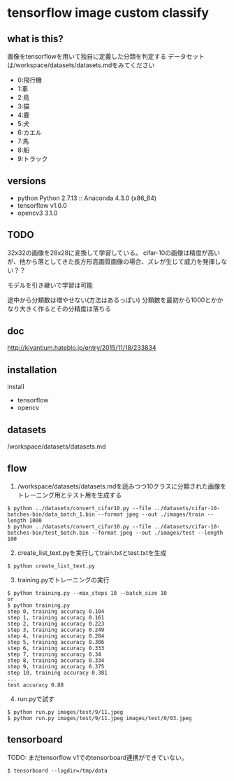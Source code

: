 # tensorflow image custom classify

## what is this?

画像をtensorflowを用いて独自に定義した分類を判定する
データセットは/workspace/datasets/datasets.mdをみてください

- 0:飛行機
- 1:車
- 2:鳥
- 3:猫
- 4:鹿
- 5:犬
- 6:カエル
- 7:馬
- 8:船
- 9:トラック

## versions

- python      Python 2.7.13 :: Anaconda 4.3.0 (x86_64)
- tensorflow  v1.0.0
- opencv3     3.1.0

## TODO

32x32の画像を28x28に変換して学習している。
cifar-10の画像は精度が高いが、他から落としてきた長方形高画質画像の場合、ズレが生じて威力を発揮しない？？

モデルを引き継いで学習は可能

途中から分類数は増やせない(方法はあるっぽい)
分類数を最初から1000とかかなり大きく作るとその分精度は落ちる

## doc

http://kivantium.hateblo.jp/entry/2015/11/18/233834

## installation
install
- tensorflow
- opencv

## datasets

/workspace/datasets/datasets.md

## flow

1. /workspace/datasets/datasets.mdを読みつつ10クラスに分類された画像をトレーニング用とテスト用を生成する

```
$ python ../datasets/convert_cifar10.py --file ../datasets/cifar-10-batches-bin/data_batch_1.bin --format jpeg --out ./images/train --length 1000
$ python ../datasets/convert_cifar10.py --file ../datasets/cifar-10-batches-bin/test_batch.bin --format jpeg --out ./images/test --length 100
```

2. create_list_text.pyを実行してtrain.txtとtest.txtを生成

```
$ python create_list_text.py
```

3. training.pyでトレーニングの実行

```
$ python training.py --max_steps 10 --batch_size 10
or
$ python training.py
step 0, training accuracy 0.104
step 1, training accuracy 0.161
step 2, training accuracy 0.223
step 3, training accuracy 0.249
step 4, training accuracy 0.284
step 5, training accuracy 0.306
step 6, training accuracy 0.333
step 7, training accuracy 0.34
step 8, training accuracy 0.334
step 9, training accuracy 0.375
step 10, training accuracy 0.381
...
test accuracy 0.88
```

4. run.pyで試す

```
$ python run.py images/test/9/11.jpeg
$ python run.py images/test/9/11.jpeg images/test/0/03.jpeg
```

## tensorboard

TODO: まだtensorflow v1でのtensorboard連携ができていない。

```
$ tensorboard --logdir=/tmp/data
```
